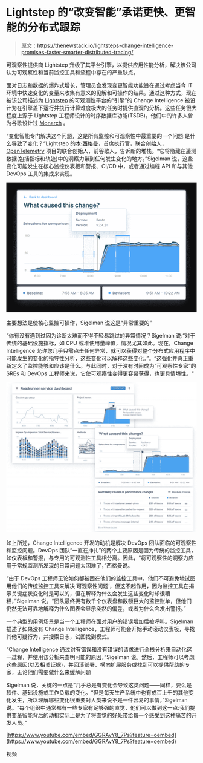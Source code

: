 # Lightstep 的“改变智能”承诺更快、更智能的分布式跟踪

> 原文：<https://thenewstack.io/lightsteps-change-intelligence-promises-faster-smarter-distributed-tracing/>

可观察性提供商 Lightstep 升级了其平台引擎，以提供应用性能分析，解决该公司认为可观察性和当前监控工具和流程中存在的严重缺点。

面对日志和数据的爆炸式增长，管理员会发现变更智能功能旨在通过考虑当今 IT 环境中快速变化的变量来收集有意义的见解和可操作的结果。通过这种方式，现在被该公司描述为 [Lightstep](https://lightstep.com/?utm_content=inline-mention) 的可观测性平台的“引擎”的 Change Intelligence 被设计为在引擎盖下运行并执行计算难度极大的任务时提供直观的分析。这些任务很大程度上源于 Lightstep 工程师设计的时序数据库功能(TSDB)，他们中的许多人曾为谷歌设计过 [Monarch](https://monarch.aop.com/) 。

“变化智能专门解决这个问题，这是所有监控和可观察性中最重要的一个问题:是什么导致了变化？“Lightstep 的[本·西格曼](https://www.linkedin.com/in/bensigelman)，首席执行官，联合创始人， [OpenTelemetry](https://opentelemetry.io/) 项目的联合创始人，前谷歌人，告诉新的堆栈。“它将隐藏在遥测数据(包括指标和轨迹)中的洞察力带到任何发生变化的地方。”Sigelman 说，这些变化可能发生在核心监控仪表板和警报、CI/CD 中，或者通过编程 API 和与其他 DevOps 工具的集成来实现。

![](img/f5a9e02bcdec658d40214c10d9ce9d30.png)

主要想法是使核心监控可操作，Sigelman 说这是“非常重要的”

“你有没有遇到过因为诊断太难而不得不轻易跳过的异常情况？Sigelman 说:“对于传统的基础设施指标，如 CPU 或堆使用量峰值，情况尤其如此。现在，Change Intelligence 允许您几乎只需点击任何异常，就可以获得对整个分布式应用程序中可能发生的变化的指导性分析，这些变化可以解释这些变化。”。“这强化并真正重新定义了监控能够和应该是什么。与此同时，对于没有时间成为“可观察性专家”的 SREs 和 DevOps 工程师来说，它使可观察性变得更容易获得，也更具情境性。"

![](img/96f4fff08e6ae38a29cdce5de288f951.png)

如上所述，Change Intelligence 开发的动机是解决 DevOps 团队面临的可观察性和监控问题。DevOps 团队“一直在挣扎”的两个主要原因是因为传统的监控工具，如仪表板和警报，与专用的可观测性工具相分离。因此，“将可观察性的洞察力应用于常规监测所发现的日常问题太困难了，”西格曼说。

“由于 DevOps 工程师无论如何都被困在他们的监控工具中，他们不可避免地试图用他们的传统监控工具来解决‘可观察性问题’，但这不起作用，因为监控工具在揭示关键症状变化时是可以的，但在解释为什么会发生这些变化时却很糟糕，”Sigelman 说。“团队最终拥有数千个仪表盘和数额巨大的监控账单，但他们仍然无法可靠地解释为什么图表会显示突然的偏差，或者为什么会发出警报。”

一个典型的用例场景是当一个工程师在面对用户的错误增加后被呼叫。Sigelman 描述了如果没有 Change Intelligence，工程师可能会开始手动滚动仪表板，寻找其他可疑行为，并搜索日志，试图找到模式。

“Change Intelligence 通过对有错误和没有错误的请求进行全栈分析来自动化这一过程，并使用该分析来查明可能的原因，”Sigelman 说。然后，工程师可以考虑这些原因(以及相关证据)，并回滚部署、横向扩展服务或找到可以提供帮助的专家，无论他们需要做什么来缓解问题

Sigelman 说，关键的一点是“几乎总是有变化会导致这类问题——同样，要么是软件、基础设施或工作负载的变化。“但是每天生产系统中也有成百上千的其他变化发生，所以理解哪些变化很重要对人类来说不是一件容易的事情，”Sigelman 说。“每个组织中通常都有一些专家有足够强的直觉，他们可以做到这一点:我们提供变革智能背后的动机实际上是为了将直觉的好处带给每一个感受到这种痛苦的开发人员。”

[https://www.youtube.com/embed/GGRAvY8_7Ps?feature=oembed](https://www.youtube.com/embed/GGRAvY8_7Ps?feature=oembed)

视频

<svg xmlns:xlink="http://www.w3.org/1999/xlink" viewBox="0 0 68 31" version="1.1"><title>Group</title> <desc>Created with Sketch.</desc></svg>